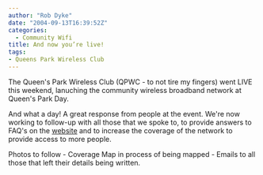 ```yaml
---
author: "Rob Dyke"
date: "2004-09-13T16:39:52Z"
categories:
  - Community Wifi
title: And now you’re live!
tags:
- Queens Park Wireless Club
---
```

The Queen's Park Wireless Club (QPWC - to not tire my fingers) went LIVE this weekend, lanuching the community wireless broadband network at Queen's Park Day.

And what a day! A great response from people at the event. We're now working to follow-up with all those that we spoke to, to provide answers to FAQ's on the [website](http://www.queenspark.me.uk) and to increase the coverage of the network to provide access to more people.

Photos to follow - Coverage Map in process of being mapped - Emails to all those that left their details being written.
